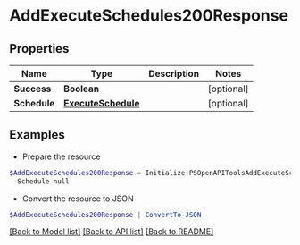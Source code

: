 # AddExecuteSchedules200Response
## Properties

Name | Type | Description | Notes
------------ | ------------- | ------------- | -------------
**Success** | **Boolean** |  | [optional] 
**Schedule** | [**ExecuteSchedule**](ExecuteSchedule.md) |  | [optional] 

## Examples

- Prepare the resource
```powershell
$AddExecuteSchedules200Response = Initialize-PSOpenAPIToolsAddExecuteSchedules200Response  -Success null `
 -Schedule null
```

- Convert the resource to JSON
```powershell
$AddExecuteSchedules200Response | ConvertTo-JSON
```

[[Back to Model list]](../README.md#documentation-for-models) [[Back to API list]](../README.md#documentation-for-api-endpoints) [[Back to README]](../README.md)


